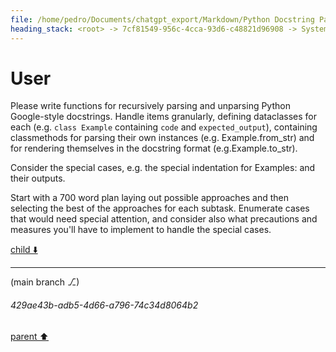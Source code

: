 ```yaml
---
file: /home/pedro/Documents/chatgpt_export/Markdown/Python Docstring Parsing Implementation.md
heading_stack: <root> -> 7cf81549-956c-4cca-93d6-c48821d96908 -> System -> 6476dbd4-7f75-47f1-8b0d-9b56ca8f2c66 -> System -> aaa20e7f-9860-46c5-9c77-d930a71406c3 -> User -> 7d012bc2-71e8-4e41-929e-ddebce0ccb7f -> Assistant -> 7a848fb4-fafb-4120-84f6-6725ea253bc6 -> Assistant -> 9d7c64d3-c964-4f73-8fcc-348a8808245f -> Tool -> 7871c14c-0813-4b57-850e-b8558bb04cdd -> Assistant -> aaa26f25-a8e5-4d20-9881-caea2489d0bc -> User -> 65a2c324-69d9-44db-a6e6-e9fcccbb110b -> Assistant -> 95a4e1ea-8365-4a4f-b155-9f0fe1d7374a -> Tool -> 64ee804e-ca9f-4d24-9cb5-71547925086d -> Assistant -> a57a358d-1f70-48b4-9cb1-3a9843aa8b55 -> Tool -> 6eed57d3-d50a-4638-8473-366254e18a81 -> Assistant -> aaa29656-f7db-49b2-abf5-aa1e8ac5f3e0 -> User
---
```

# User

Please write functions for recursively parsing and unparsing Python Google-style docstrings. Handle items granularly, defining dataclasses for each (e.g. `class Example` containing `code` and  `expected_output`), containing classmethods for parsing their own instances (e.g. Example.from_str) and for rendering themselves in the docstring format (e.g.Example.to_str).

Consider the special cases, e.g. the special indentation for Examples: and their outputs.

Start with a 700 word plan laying out possible approaches and then selecting the best of the approaches for each subtask. Enumerate cases that would need special attention, and consider also what precautions and measures you'll have to implement to handle the special cases.

[child ⬇️](#429ae43b-adb5-4d66-a796-74c34d8064b2)

---

(main branch ⎇)
###### 429ae43b-adb5-4d66-a796-74c34d8064b2
[parent ⬆️](#aaa29656-f7db-49b2-abf5-aa1e8ac5f3e0)
